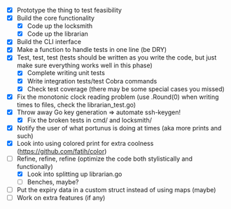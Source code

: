 - [x] Prototype the thing to test feasibility
- [x] Build the core functionality
  - [x] Code up the locksmith
  - [x] Code up the librarian
- [x] Build the CLI interface
- [x] Make a function to handle tests in one line (be DRY)
- [x] Test, test, test (tests should be written as you write the code, but just make sure everything works well in this phase)
  - [x] Complete writing unit tests
  - [x] Write integration tests/test Cobra commands
  - [x] Check test coverage (there may be some special cases you missed)
- [x] Fix the monotonic clock reading problem (use .Round(0) when writing times to files, check the librarian_test.go)
- [x] Throw away Go key generation => automate ssh-keygen!
  - [x] Fix the broken tests in cmd/ and locksmith/
- [x] Notify the user of what portunus is doing at times (aka more prints and such)
- [x] Look into using colored print for extra coolness (<https://github.com/fatih/color>)
- [ ] Refine, refine, refine (optimize the code both stylistically and functionally)
  - [x] Look into splitting up librarian.go
  - [ ] Benches, maybe?
- [ ] Put the expiry data in a custom struct instead of using maps (maybe)
- [ ] Work on extra features (if any)
